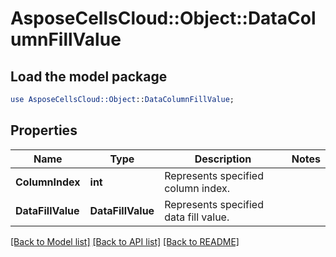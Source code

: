 # AsposeCellsCloud::Object::DataColumnFillValue 

## Load the model package
```perl
use AsposeCellsCloud::Object::DataColumnFillValue;
```

## Properties
Name | Type | Description | Notes
------------ | ------------- | ------------- | -------------
**ColumnIndex** | **int** | Represents specified column index. |
**DataFillValue** | **DataFillValue** | Represents specified data fill value. |  

[[Back to Model list]](../README.md#documentation-for-models) [[Back to API list]](../README.md#documentation-for-api-endpoints) [[Back to README]](../README.md)

